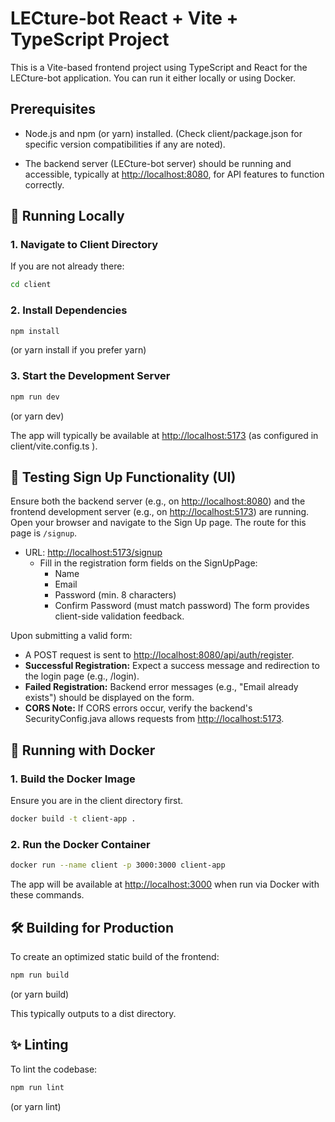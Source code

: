 
# LECture-bot React + Vite + TypeScript Project

This is a Vite-based frontend project using TypeScript and React for the LECture-bot application. You can run it either locally or using Docker.

## Prerequisites

* Node.js and npm (or yarn) installed. (Check client/package.json for specific version compatibilities if any are noted).

* The backend server (LECture-bot server) should be running and accessible, typically at <http://localhost:8080>, for API features to function correctly.

## 🚀 Running Locally

### 1. Navigate to Client Directory

If you are not already there:

```bash
cd client
```

### 2. Install Dependencies

```bash
npm install
```

(or yarn install if you prefer yarn)

### 3. Start the Development Server

```bash
npm run dev
```

(or yarn dev)

The app will typically be available at <http://localhost:5173> (as configured in client/vite.config.ts ).

## 🧪 Testing Sign Up Functionality (UI)

Ensure both the backend server (e.g., on <http://localhost:8080>) and the frontend development server (e.g., on <http://localhost:5173>) are running.
Open your browser and navigate to the Sign Up page. The route for this page is `/signup`.

* URL: <http://localhost:5173/signup>
  * Fill in the registration form fields on the SignUpPage:
    * Name
    * Email
    * Password (min. 8 characters)
    * Confirm Password (must match password)
The form provides client-side validation feedback.

Upon submitting a valid form:

* A POST request is sent to <http://localhost:8080/api/auth/register>.
* **Successful Registration:** Expect a success message and redirection to the login page (e.g., /login).
* **Failed Registration:** Backend error messages (e.g., "Email already exists") should be displayed on the form.
* **CORS Note:** If CORS errors occur, verify the backend's SecurityConfig.java allows requests from <http://localhost:5173>.

## 🐳 Running with Docker

### 1. Build the Docker Image

Ensure you are in the client directory first.

```bash
docker build -t client-app .
```

### 2. Run the Docker Container

```bash
docker run --name client -p 3000:3000 client-app
```

The app will be available at <http://localhost:3000> when run via Docker with these commands.

## 🛠️ Building for Production

To create an optimized static build of the frontend:

```bash
npm run build
```

(or yarn build)

This typically outputs to a dist directory.

## ✨ Linting

To lint the codebase:

```bash
npm run lint
```

(or yarn lint)
